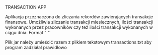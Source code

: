 TRANSACTION APP 

Aplikacja przeznaczona do zliczania rekordów zawierających transakcje finansowe.
Umożliwia zliczanie transakcji miesiecznych, ilości transakcji wykonanych przez pracowników czy też
ilości transakcji wykonanych w ciągu dnia.
Format
"<data> <kwota> <id>"

Plik jar należy umieścić razem z plikiem tekstowym transactions.txt aby program zadziałał prawidłowo
